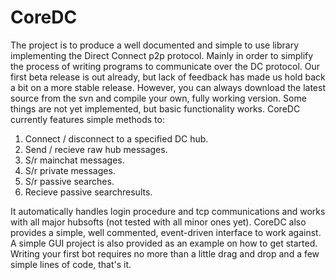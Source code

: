 # CoreDC

The project is to produce a well documented and simple to use library implementing the Direct Connect p2p protocol. Mainly in order to simplify the process of writing programs to communicate over the DC protocol.
Our first beta release is out already, but lack of feedback has made us hold back a bit on a more stable release. However, you can always download the latest source from the svn and compile your own, fully working version. Some things are not yet implemented, but basic functionality works.
CoreDC currently features simple methods to:

1. Connect / disconnect to a specified DC hub.
2. Send / recieve raw hub messages.
3. S/r mainchat messages.
4. S/r private messages.
5. S/r passive searches.
6. Recieve passive searchresults.

It automatically handles login procedure and tcp communications and works with all major hubsofts (not tested with all minor ones yet). 
CoreDC also provides a simple, well commented, event-driven interface to work against. A simple GUI project is also provided as an example on how to get started. Writing your first bot requires no more than a little drag and drop and a few simple lines of code, that's it.


